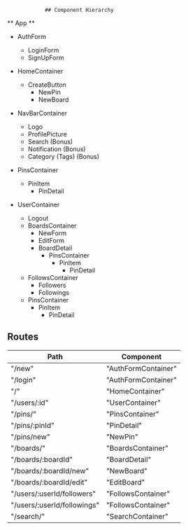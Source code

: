                 ## Component Hierarchy

** App **
  * AuthForm
    * LoginForm
    * SignUpForm

  * HomeContainer
    - CreateButton
      - NewPin
      - NewBoard

  * NavBarContainer
    - Logo
    - ProfilePicture
    - Search (Bonus)
    - Notification (Bonus)
    - Category (Tags) (Bonus)

  * PinsContainer
    * PinItem
      * PinDetail

  * UserContainer
    - Logout
    * BoardsContainer
      * NewForm
      * EditForm
      * BoardDetail
        * PinsContainer
          * PinItem
            * PinDetail
    * FollowsContainer
      - Followers
      - Followings
    * PinsContainer
      * PinItem
        * PinDetail
## Routes

|Path                         | Component           |
|-----------------------------|---------------------|
| "/new"                      | "AuthFormContainer" |
| "/login"                    | "AuthFormContainer" |
| "/"                         | "HomeContainer"     |
| "/users/:id"                | "UserContainer"     |
| "/pins/"                    | "PinsContainer"     |
| "/pins/:pinId"              | "PinDetail"         |
| "/pins/new"                 | "NewPin"            |
| "/boards/"                  | "BoardsContainer"   |
| "/boards/:boardId"          | "BoardDetail"       |
| "/boards/:boardId/new"      | "NewBoard"          |
| "/boards/:boardId/edit"     | "EditBoard"         |
| "/users/:userId/followers"  | "FollowsContainer"  |
| "/users/:userId/followings" | "FollowsContainer"  |
| "/search/"                  | "SearchContainer"   |
